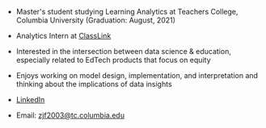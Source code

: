 * Master's student studying Learning Analytics at Teachers College, Columbia University (Graduation: August, 2021)

* Analytics Intern at [ClassLink](https://www.classlink.com/)

* Interested in the intersection between data science & education, especially related to EdTech products that focus on equity

* Enjoys working on model design, implementation, and interpretation and thinking about the implications of data insights

* [LinkedIn](https://www.linkedin.com/in/zacharyjfriedman/)

* Email: zjf2003@tc.columbia.edu

<!---
zjf2003tc/zjf2003tc is a ✨ special ✨ repository because its `README.md` (this file) appears on your GitHub profile.
You can click the Preview link to take a look at your changes.
--->
